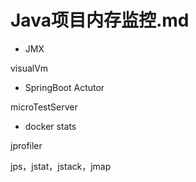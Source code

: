 # Java项目内存监控.md

- JMX

visualVm




- SpringBoot Actutor

microTestServer

- docker stats


jprofiler


jps，jstat，jstack，jmap